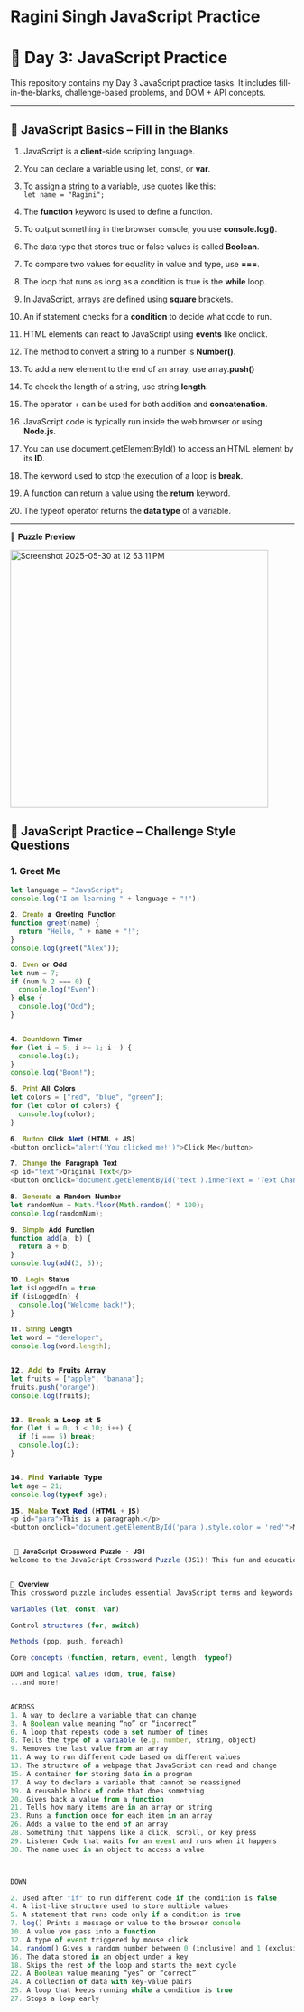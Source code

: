 # Ragini Singh JavaScript Practice
# 🚀 Day 3: JavaScript Practice
This repository contains my Day 3 JavaScript practice tasks. It includes fill-in-the-blanks, challenge-based problems, and DOM + API concepts.

---

## 🧠 JavaScript Basics – Fill in the Blanks
1. JavaScript is a **client**-side scripting language.

2. You can declare a variable using let, const, or **var**.

3. To assign a string to a variable, use quotes like this:  
   `let name = "Ragini";`

4. The **function** keyword is used to define a function.  

5. To output something in the browser console, you use **console.log()**.  

6. The data type that stores true or false values is called **Boolean**.  

7. To compare two values for equality in value and type, use **===**.  

8. The loop that runs as long as a condition is true is the **while** loop.  

9. In JavaScript, arrays are defined using **square** brackets.  

10. An if statement checks for a **condition** to decide what code to run.  

11. HTML elements can react to JavaScript using **events** like onclick.  

12. The method to convert a string to a number is **Number()**.  

13. To add a new element to the end of an array, use array.**push()**  

14. To check the length of a string, use string.**length**.  

15. The operator + can be used for both addition and **concatenation**.  

16. JavaScript code is typically run inside the web browser or using **Node.js**.  

17. You can use document.getElementById() to access an HTML element by its **ID**.  

18. The keyword used to stop the execution of a loop is **break**.  

19. A function can return a value using the **return** keyword.  

20. The typeof operator returns the **data type** of a variable.  

---
📸 𝐏𝐮𝐳𝐳𝐥𝐞 𝐏𝐫𝐞𝐯𝐢𝐞𝐰

<img width="457" alt="Screenshot 2025-05-30 at 12 53 11 PM" src="https://github.com/user-attachments/assets/2beb16f7-563c-4210-b0f9-fc96f976736f" />

## 🎯 JavaScript Practice – Challenge Style Questions

### 1. Greet Me
```js
let language = "JavaScript";
console.log("I am learning " + language + "!");

𝟐. 𝐂𝐫𝐞𝐚𝐭𝐞 𝐚 𝐆𝐫𝐞𝐞𝐭𝐢𝐧𝐠 𝐅𝐮𝐧𝐜𝐭𝐢𝐨𝐧
function greet(name) {
  return "Hello, " + name + "!";
}
console.log(greet("Alex"));

𝟑. 𝐄𝐯𝐞𝐧 𝐨𝐫 𝐎𝐝𝐝
let num = 7;
if (num % 2 === 0) {
  console.log("Even");
} else {
  console.log("Odd");
}


𝟒. 𝐂𝐨𝐮𝐧𝐭𝐝𝐨𝐰𝐧 𝐓𝐢𝐦𝐞𝐫
for (let i = 5; i >= 1; i--) {
  console.log(i);
}
console.log("Boom!");

𝟓. 𝐏𝐫𝐢𝐧𝐭 𝐀𝐥𝐥 𝐂𝐨𝐥𝐨𝐫𝐬
let colors = ["red", "blue", "green"];
for (let color of colors) {
  console.log(color);
}

𝟔. 𝐁𝐮𝐭𝐭𝐨𝐧 𝐂𝐥𝐢𝐜𝐤 𝐀𝐥𝐞𝐫𝐭 (𝐇𝐓𝐌𝐋 + 𝐉𝐒)
<button onclick="alert('You clicked me!')">Click Me</button>

𝟕. 𝐂𝐡𝐚𝐧𝐠𝐞 𝐭𝐡𝐞 𝐏𝐚𝐫𝐚𝐠𝐫𝐚𝐩𝐡 𝐓𝐞𝐱𝐭
<p id="text">Original Text</p>
<button onclick="document.getElementById('text').innerText = 'Text Changed!'">Change Text</button>

𝟖. 𝐆𝐞𝐧𝐞𝐫𝐚𝐭𝐞 𝐚 𝐑𝐚𝐧𝐝𝐨𝐦 𝐍𝐮𝐦𝐛𝐞𝐫
let randomNum = Math.floor(Math.random() * 100);
console.log(randomNum);

𝟗. 𝐒𝐢𝐦𝐩𝐥𝐞 𝐀𝐝𝐝 𝐅𝐮𝐧𝐜𝐭𝐢𝐨𝐧
function add(a, b) {
  return a + b;
}
console.log(add(3, 5));

𝟏𝟎. 𝐋𝐨𝐠𝐢𝐧 𝐒𝐭𝐚𝐭𝐮𝐬
let isLoggedIn = true;
if (isLoggedIn) {
  console.log("Welcome back!");
}

𝟏𝟏. 𝐒𝐭𝐫𝐢𝐧𝐠 𝐋𝐞𝐧𝐠𝐭𝐡
let word = "developer";
console.log(word.length);


𝟭𝟮. 𝗔𝗱𝗱 𝘁𝗼 𝗙𝗿𝘂𝗶𝘁𝘀 𝗔𝗿𝗿𝗮𝘆
let fruits = ["apple", "banana"];
fruits.push("orange");
console.log(fruits);


𝟭𝟯. 𝗕𝗿𝗲𝗮𝗸 𝗮 𝗟𝗼𝗼𝗽 𝗮𝘁 𝟱
for (let i = 0; i < 10; i++) {
  if (i === 5) break;
  console.log(i);
}


𝟭𝟰. 𝗙𝗶𝗻𝗱 𝗩𝗮𝗿𝗶𝗮𝗯𝗹𝗲 𝗧𝘆𝗽𝗲
let age = 21;
console.log(typeof age);

𝟭𝟱. 𝗠𝗮𝗸𝗲 𝗧𝗲𝘅𝘁 𝗥𝗲𝗱 (𝗛𝗧𝗠𝗟 + 𝗝𝗦)
<p id="para">This is a paragraph.</p>
<button onclick="document.getElementById('para').style.color = 'red'">Make Red</button>


 🧩 𝐉𝐚𝐯𝐚𝐒𝐜𝐫𝐢𝐩𝐭 𝐂𝐫𝐨𝐬𝐬𝐰𝐨𝐫𝐝 𝐏𝐮𝐳𝐳𝐥𝐞 - 𝐉𝐒𝟏
Welcome to the JavaScript Crossword Puzzle (JS1)! This fun and educational crossword is designed to help you learn and review key JavaScript concepts and keywords in an engaging way.


📘 𝐎𝐯𝐞𝐫𝐯𝐢𝐞𝐰
This crossword puzzle includes essential JavaScript terms and keywords such as:

Variables (let, const, var)

Control structures (for, switch)

Methods (pop, push, foreach)

Core concepts (function, return, event, length, typeof)

DOM and logical values (dom, true, false)
...and more!


ACROSS
1. A way to declare a variable that can change
3. A Boolean value meaning “no” or “incorrect”
6. A loop that repeats code a set number of times
8. Tells the type of a variable (e.g. number, string, object)
9. Removes the last value from an array
11. A way to run different code based on different values
13. The structure of a webpage that JavaScript can read and change
15. A container for storing data in a program
17. A way to declare a variable that cannot be reassigned
19. A reusable block of code that does something
20. Gives back a value from a function
21. Tells how many items are in an array or string
23. Runs a function once for each item in an array
26. Adds a value to the end of an array
28. Something that happens like a click, scroll, or key press
29. Listener Code that waits for an event and runs when it happens
30. The name used in an object to access a value



DOWN

2. Used after "if" to run different code if the condition is false
4. A list-like structure used to store multiple values
5. A statement that runs code only if a condition is true
7. log() Prints a message or value to the browser console
10. A value you pass into a function
12. A type of event triggered by mouse click
14. random() Gives a random number between 0 (inclusive) and 1 (exclusive)
16. The data stored in an object under a key
18. Skips the rest of the loop and starts the next cycle
22. A Boolean value meaning “yes” or “correct”
24. A collection of data with key-value pairs
25. A loop that keeps running while a condition is true
27. Stops a loop early
                                                                          |                    |
